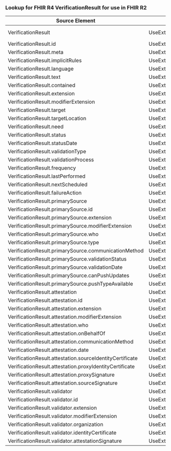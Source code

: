 ### Lookup for FHIR R4 VerificationResult for use in FHIR R2

| Source Element | Usage | Target |
| -------------- | ----- | ------ |
| VerificationResult | UseExtension | http://hl7.org/fhir/4.0/StructureDefinition/extension-VerificationResult |
| VerificationResult.id | UseExtensionFromAncestor | - |
| VerificationResult.meta | UseExtensionFromAncestor | - |
| VerificationResult.implicitRules | UseExtensionFromAncestor | - |
| VerificationResult.language | UseExtensionFromAncestor | - |
| VerificationResult.text | UseExtensionFromAncestor | - |
| VerificationResult.contained | UseExtensionFromAncestor | - |
| VerificationResult.extension | UseExtensionFromAncestor | - |
| VerificationResult.modifierExtension | UseExtensionFromAncestor | - |
| VerificationResult.target | UseExtensionFromAncestor | - |
| VerificationResult.targetLocation | UseExtensionFromAncestor | - |
| VerificationResult.need | UseExtensionFromAncestor | - |
| VerificationResult.status | UseExtensionFromAncestor | - |
| VerificationResult.statusDate | UseExtensionFromAncestor | - |
| VerificationResult.validationType | UseExtensionFromAncestor | - |
| VerificationResult.validationProcess | UseExtensionFromAncestor | - |
| VerificationResult.frequency | UseExtensionFromAncestor | - |
| VerificationResult.lastPerformed | UseExtensionFromAncestor | - |
| VerificationResult.nextScheduled | UseExtensionFromAncestor | - |
| VerificationResult.failureAction | UseExtensionFromAncestor | - |
| VerificationResult.primarySource | UseExtensionFromAncestor | - |
| VerificationResult.primarySource.id | UseExtensionFromAncestor | - |
| VerificationResult.primarySource.extension | UseExtensionFromAncestor | - |
| VerificationResult.primarySource.modifierExtension | UseExtensionFromAncestor | - |
| VerificationResult.primarySource.who | UseExtensionFromAncestor | - |
| VerificationResult.primarySource.type | UseExtensionFromAncestor | - |
| VerificationResult.primarySource.communicationMethod | UseExtensionFromAncestor | - |
| VerificationResult.primarySource.validationStatus | UseExtensionFromAncestor | - |
| VerificationResult.primarySource.validationDate | UseExtensionFromAncestor | - |
| VerificationResult.primarySource.canPushUpdates | UseExtensionFromAncestor | - |
| VerificationResult.primarySource.pushTypeAvailable | UseExtensionFromAncestor | - |
| VerificationResult.attestation | UseExtensionFromAncestor | - |
| VerificationResult.attestation.id | UseExtensionFromAncestor | - |
| VerificationResult.attestation.extension | UseExtensionFromAncestor | - |
| VerificationResult.attestation.modifierExtension | UseExtensionFromAncestor | - |
| VerificationResult.attestation.who | UseExtensionFromAncestor | - |
| VerificationResult.attestation.onBehalfOf | UseExtensionFromAncestor | - |
| VerificationResult.attestation.communicationMethod | UseExtensionFromAncestor | - |
| VerificationResult.attestation.date | UseExtensionFromAncestor | - |
| VerificationResult.attestation.sourceIdentityCertificate | UseExtensionFromAncestor | - |
| VerificationResult.attestation.proxyIdentityCertificate | UseExtensionFromAncestor | - |
| VerificationResult.attestation.proxySignature | UseExtensionFromAncestor | - |
| VerificationResult.attestation.sourceSignature | UseExtensionFromAncestor | - |
| VerificationResult.validator | UseExtensionFromAncestor | - |
| VerificationResult.validator.id | UseExtensionFromAncestor | - |
| VerificationResult.validator.extension | UseExtensionFromAncestor | - |
| VerificationResult.validator.modifierExtension | UseExtensionFromAncestor | - |
| VerificationResult.validator.organization | UseExtensionFromAncestor | - |
| VerificationResult.validator.identityCertificate | UseExtensionFromAncestor | - |
| VerificationResult.validator.attestationSignature | UseExtensionFromAncestor | - |
